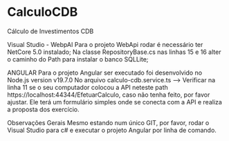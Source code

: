 # CalculoCDB
Cálculo de Investimentos CDB

Visual Studio - WebpAI
Para o projeto WebApi rodar é necessário ter NetCore 5.0 instalado;
Na classe RepositoryBase.cs nas linhas 15 e 16 alter o caminho do Path para instalar o banco SQLLite;

ANGULAR
Para o projeto Angular ser executado foi desenvolvido no Node.js version  v19.7.0
No arquivo calculo-cdb.service.ts --> Verificar na linha 11 se o seu computador colocou a API neteste path https://localhost:44344/EfetuarCalculo, caso não 
tenha feito, por favor ajustar.
Ele terá um formulário simples onde se conecta com a API e realiza a proposta dos exercício.

Observações Gerais
Mesmo estando num único GIT, por favor, rodar o Visual Studio para c# e executar o projeto Angular por linha de comando.
